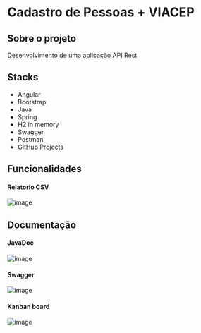 # Cadastro de Pessoas + VIACEP

## Sobre o projeto
Desenvolvimento de uma aplicação API Rest 

## Stacks
* Angular
* Bootstrap
* Java
* Spring
* H2 in memory
* Swagger
* Postman
* GitHub Projects

## Funcionalidades

#### Relatorio CSV
![image](https://github.com/user-attachments/assets/5e2bec81-fe95-4c12-95c9-c307f885f8ca)

## Documentação

#### JavaDoc
![image](https://github.com/user-attachments/assets/48981ff8-d8bb-47d5-8b9d-e424638ab199)

#### Swagger
![image](https://github.com/user-attachments/assets/453adf8e-d261-4696-a76a-8fc9d4985aed)

#### Kanban board
![image](https://github.com/user-attachments/assets/05641bfc-b84b-48b7-a58b-8f765534079a)

